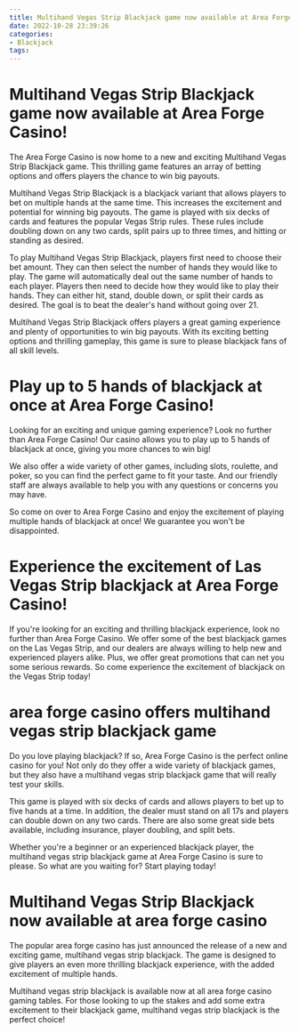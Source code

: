 ```yaml
---
title: Multihand Vegas Strip Blackjack game now available at Area Forge Casino!
date: 2022-10-28 23:39:26
categories:
- Blackjack
tags:
---
```



#  Multihand Vegas Strip Blackjack game now available at Area Forge Casino!
The Area Forge Casino is now home to a new and exciting Multihand Vegas Strip Blackjack game. This thrilling game features an array of betting options and offers players the chance to win big payouts.

Multihand Vegas Strip Blackjack is a blackjack variant that allows players to bet on multiple hands at the same time. This increases the excitement and potential for winning big payouts. The game is played with six decks of cards and features the popular Vegas Strip rules. These rules include doubling down on any two cards, split pairs up to three times, and hitting or standing as desired.

To play Multihand Vegas Strip Blackjack, players first need to choose their bet amount. They can then select the number of hands they would like to play. The game will automatically deal out the same number of hands to each player. Players then need to decide how they would like to play their hands. They can either hit, stand, double down, or split their cards as desired. The goal is to beat the dealer's hand without going over 21.

Multihand Vegas Strip Blackjack offers players a great gaming experience and plenty of opportunities to win big payouts. With its exciting betting options and thrilling gameplay, this game is sure to please blackjack fans of all skill levels.

#  Play up to 5 hands of blackjack at once at Area Forge Casino!

Looking for an exciting and unique gaming experience? Look no further than Area Forge Casino! Our casino allows you to play up to 5 hands of blackjack at once, giving you more chances to win big!

We also offer a wide variety of other games, including slots, roulette, and poker, so you can find the perfect game to fit your taste. And our friendly staff are always available to help you with any questions or concerns you may have.

So come on over to Area Forge Casino and enjoy the excitement of playing multiple hands of blackjack at once! We guarantee you won't be disappointed.

#  Experience the excitement of Las Vegas Strip blackjack at Area Forge Casino!

If you're looking for an exciting and thrilling blackjack experience, look no further than Area Forge Casino. We offer some of the best blackjack games on the Las Vegas Strip, and our dealers are always willing to help new and experienced players alike. Plus, we offer great promotions that can net you some serious rewards. So come experience the excitement of blackjack on the Vegas Strip today!

#  area forge casino offers multihand vegas strip blackjack game

Do you love playing blackjack? If so, Area Forge Casino is the perfect online casino for you! Not only do they offer a wide variety of blackjack games, but they also have a multihand vegas strip blackjack game that will really test your skills.

This game is played with six decks of cards and allows players to bet up to five hands at a time. In addition, the dealer must stand on all 17s and players can double down on any two cards. There are also some great side bets available, including insurance, player doubling, and split bets.

Whether you're a beginner or an experienced blackjack player, the multihand vegas strip blackjack game at Area Forge Casino is sure to please. So what are you waiting for? Start playing today!

#  Multihand Vegas Strip Blackjack now available at area forge casino

The popular area forge casino has just announced the release of a new and exciting game, multihand vegas strip blackjack. The game is designed to give players an even more thrilling blackjack experience, with the added excitement of multiple hands.

Multihand vegas strip blackjack is available now at all area forge casino gaming tables. For those looking to up the stakes and add some extra excitement to their blackjack game, multihand vegas strip blackjack is the perfect choice!